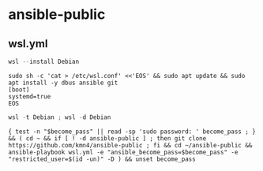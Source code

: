 # ansible-public

## wsl.yml

``` powershell
wsl --install Debian
```

``` shell
sudo sh -c 'cat > /etc/wsl.conf' <<'EOS' && sudo apt update && sudo apt install -y dbus ansible git
[boot]
systemd=true
EOS
```

``` powershell
wsl -t Debian ; wsl -d Debian
```

``` shell
{ test -n "$become_pass" || read -sp 'sudo password: ' become_pass ; } && ( cd ~ && if [ ! -d ansible-public ] ; then git clone https://github.com/kmn4/ansible-public ; fi && cd ~/ansible-public && ansible-playbook wsl.yml -e "ansible_become_pass=$become_pass" -e "restricted_user=$(id -un)" -D ) && unset become_pass
```

